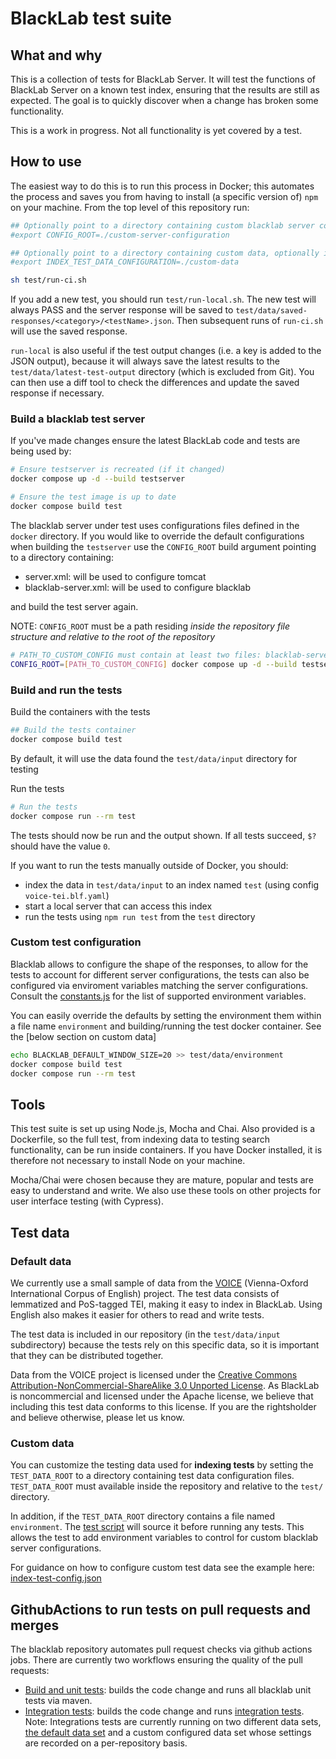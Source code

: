 # BlackLab test suite

## What and why

This is a collection of tests for BlackLab Server. It will test the functions of BlackLab Server on a known test index, ensuring that the results are still as expected. The goal is to quickly discover when a change has broken some functionality.

This is a work in progress. Not all functionality is yet covered by a test.


## How to use

The easiest way to do this is to run this process in Docker; this automates the process and saves you from having to install (a specific version of) `npm` on your machine. From the top level of this repository run:

```bash
## Optionally point to a directory containing custom blacklab server configurations
#export CONFIG_ROOT=./custom-server-configuration

## Optionally point to a directory containing custom data, optionally including a custom environment for testing
#export INDEX_TEST_DATA_CONFIGURATION=./custom-data

sh test/run-ci.sh
```

If you add a new test, you should run `test/run-local.sh`. The new test will always PASS and the server response will be saved to `test/data/saved-responses/<category>/<testName>.json`. Then subsequent runs of `run-ci.sh` will use the saved response.

`run-local` is also useful if the test output changes (i.e. a key is added to the JSON output), because it will always save the latest results to the `test/data/latest-test-output` directory (which is excluded from Git). You can then use a diff tool to check the differences and update the saved response if necessary.

### Build a blacklab test server
If you've made changes ensure the latest BlackLab code and tests are being used by:

```bash
# Ensure testserver is recreated (if it changed)
docker compose up -d --build testserver

# Ensure the test image is up to date
docker compose build test
```

The blacklab server under test uses configurations files defined in the `docker` directory. If you would like to override the 
default configurations when building the `testserver` use the `CONFIG_ROOT` build argument pointing to
a directory containing:
- server.xml: will be used to configure tomcat
- blacklab-server.xml: will be used to configure blacklab

and build the test server again.

NOTE: `CONFIG_ROOT` must be a path residing *inside the repository file structure and relative to the root of the repository*

```bash
# PATH_TO_CUSTOM_CONFIG must contain at least two files: blacklab-server.xml and server.xml
CONFIG_ROOT=[PATH_TO_CUSTOM_CONFIG] docker compose up -d --build testserver
```

### Build and run the tests
Build the containers with the tests
```bash
## Build the tests container
docker compose build test
```
By default, it will use the data found the `test/data/input` directory for testing

Run the tests
```bash
# Run the tests
docker compose run --rm test
```

The tests should now be run and the output shown. If all tests succeed, `$?` should have the value `0`.

If you want to run the tests manually outside of Docker, you should:

- index the data in `test/data/input` to an index named `test` (using config `voice-tei.blf.yaml`)
- start a local server that can access this index
- run the tests using `npm run test` from the `test` directory

### Custom test configuration
Blacklab allows to configure the shape of the responses, to allow for the tests to account for different 
server configurations, the tests can also be configured via enviroment variables matching the server
configurations. Consult the [constants.js](test/constants.js) for the list of supported environment variables.

You can easily override the defaults by setting the environment them within a file name `environment` and building/running
the test docker container. See the [below section on custom data]

```bash
echo BLACKLAB_DEFAULT_WINDOW_SIZE=20 >> test/data/environment
docker compose build test
docker compose run --rm test
```

## Tools

This test suite is set up using Node.js, Mocha and Chai. Also provided is a Dockerfile, so the full test, from indexing data to testing search functionality, can be run inside containers. If you have Docker installed, it is therefore not necessary to install Node on your machine.

Mocha/Chai were chosen because they are mature, popular and tests are easy to understand and write. We also use these tools on other projects for user interface testing (with Cypress).


## Test data

### Default data
We currently use a small sample of data from the [VOICE](https://www.univie.ac.at/voice/) (Vienna-Oxford International Corpus of English) project. The test data consists of lemmatized and PoS-tagged TEI, making it easy to index in BlackLab. Using English also makes it easier for others to read and write tests.

The test data is included in our repository (in the `test/data/input` subdirectory) because the tests rely on this specific data, so it is important that they can be distributed together.

Data from the VOICE project is licensed under the [Creative Commons Attribution-NonCommercial-ShareAlike 3.0 Unported License](http://creativecommons.org/licenses/by-nc-sa/3.0/). As BlackLab is noncommercial and licensed under the Apache license, we believe that including this test data conforms to this license. If you are the rightsholder and believe otherwise, please let us know.

### Custom data

You can customize the testing data used for **indexing tests** by setting the `TEST_DATA_ROOT` to a directory
containing test data configuration files. `TEST_DATA_ROOT` must available inside the repository and
relative to the `test/` directory.

In addition, if the `TEST_DATA_ROOT` directory contains a file named `environment`. The [test script](perform-test-run.sh)
will source it before running any tests. This allows the test to add environment variables to control for custom blacklab server configurations.

For guidance on how to configure custom test data see the example here: [index-test-config.json](data/index-test-config.json)


## GithubActions to run tests on pull requests and merges

The blacklab repository automates pull request checks via github actions jobs.
There are currently two workflows ensuring the quality of the pull requests:

- [Build and unit tests](../.github/workflows/maven.yml): builds the code change and runs all blacklab unit tests via maven.
- [Integration tests](../.github/workflows/integration-test.yml): builds the code change and runs [integration tests](./test).
  Note: Integrations tests are currently running on two different data sets, [the default data set](./test/data/input) and a 
  custom configured data set whose settings are recorded on a per-repository basis.
